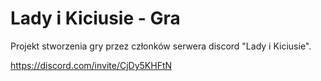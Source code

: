 # Lady i Kiciusie - Gra

Projekt stworzenia gry przez członków serwera discord "Lady i Kiciusie".

https://discord.com/invite/CjDy5KHFtN
